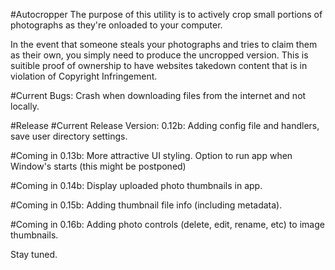 #Autocropper
The purpose of this utility is to actively crop small portions of photographs as they're onloaded to your computer.

In the event that someone steals your photographs and tries to claim them as their own, you simply need to produce the uncropped version. This is suitible proof of ownership to have websites takedown content that is in violation of Copyright Infringement.

#Current Bugs:
Crash when downloading files from the internet and not locally.

#Release
#Current Release Version: 0.12b:
Adding config file and handlers, save user directory settings.

#Coming in 0.13b:
More attractive UI styling.
Option to run app when Window's starts (this might be postponed)

#Coming in 0.14b:
Display uploaded photo thumbnails in app.

#Coming in 0.15b:
Adding thumbnail file info (including metadata).

#Coming in 0.16b:
Adding photo controls (delete, edit, rename, etc) to image thumbnails.

Stay tuned.
